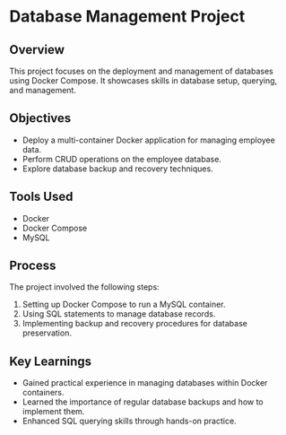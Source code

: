 # Database Management Project

## Overview

This project focuses on the deployment and management of databases using Docker Compose. It showcases skills in database setup, querying, and management.

## Objectives

- Deploy a multi-container Docker application for managing employee data.
- Perform CRUD operations on the employee database.
- Explore database backup and recovery techniques.

## Tools Used

- Docker
- Docker Compose
- MySQL

## Process

The project involved the following steps:
1. Setting up Docker Compose to run a MySQL container.
2. Using SQL statements to manage database records.
3. Implementing backup and recovery procedures for database preservation.

## Key Learnings

- Gained practical experience in managing databases within Docker containers.
- Learned the importance of regular database backups and how to implement them.
- Enhanced SQL querying skills through hands-on practice.


